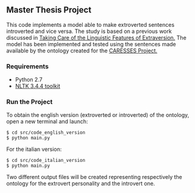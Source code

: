 ## Master Thesis Project

This code implements a model able to make extroverted sentences introverted and vice versa. The study is based on a previous work discussed in [Taking Care of the Linguistic Features of Extraversion.](https://pdfs.semanticscholar.org/3af6/a855b58a56c4ddb87caa24dce52c620d12ef.pdf)
The model has been implemented and tested using the sentences made available by the ontology created for the [CARESSES Project.](http://caressesrobot.org/en/)

### Requirements
 * Python 2.7
 * [NLTK 3.4.4 toolkit](https://www.nltk.org/)

### Run the Project

To obtain the english version (extroverted or introverted) of the ontology, open a new terminal and launch:

```
$ cd src/code_english_version
$ python main.py
```
For the italian version:

```
$ cd src/code_italian_version
$ python main.py
```

Two different output files will be created representing respectively the ontology for the extrovert personality and the introvert one.
